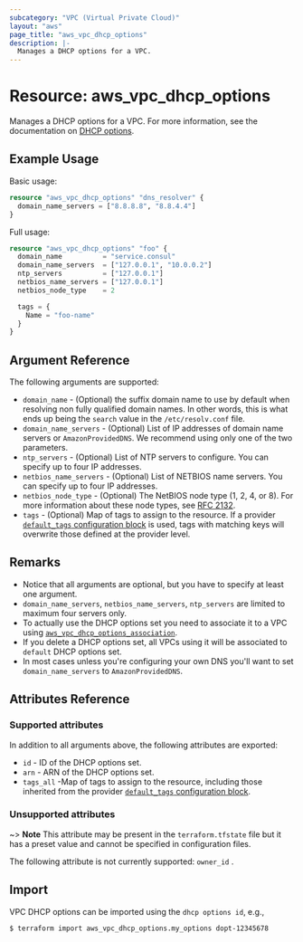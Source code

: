 ```yaml
---
subcategory: "VPC (Virtual Private Cloud)"
layout: "aws"
page_title: "aws_vpc_dhcp_options"
description: |-
  Manages a DHCP options for a VPC.
---
```


# Resource: aws_vpc_dhcp_options

Manages a DHCP options for a VPC.
For more information, see the documentation on [DHCP options][dhcp-options].

## Example Usage

Basic usage:

```terraform
resource "aws_vpc_dhcp_options" "dns_resolver" {
  domain_name_servers = ["8.8.8.8", "8.8.4.4"]
}
```

Full usage:

```terraform
resource "aws_vpc_dhcp_options" "foo" {
  domain_name          = "service.consul"
  domain_name_servers  = ["127.0.0.1", "10.0.0.2"]
  ntp_servers          = ["127.0.0.1"]
  netbios_name_servers = ["127.0.0.1"]
  netbios_node_type    = 2

  tags = {
    Name = "foo-name"
  }
}
```

## Argument Reference

The following arguments are supported:

* `domain_name` - (Optional) the suffix domain name to use by default when resolving non fully qualified domain names. In other words, this is what ends up being the `search` value in the `/etc/resolv.conf` file.
* `domain_name_servers` - (Optional) List of IP addresses of domain name servers or `AmazonProvidedDNS`. We recommend using only one of the two parameters.
* `ntp_servers` - (Optional) List of NTP servers to configure. You can specify up to four IP addresses.
* `netbios_name_servers` - (Optional) List of NETBIOS name servers. You can specify up to four IP addresses.
* `netbios_node_type` - (Optional) The NetBIOS node type (1, 2, 4, or 8). For more information about these node types, see [RFC 2132](http://www.ietf.org/rfc/rfc2132.txt).
* `tags` - (Optional) Map of tags to assign to the resource. If a provider [`default_tags` configuration block][default-tags] is used, tags with matching keys will overwrite those defined at the provider level.

## Remarks

* Notice that all arguments are optional, but you have to specify at least one argument.
* `domain_name_servers`, `netbios_name_servers`, `ntp_servers` are limited to maximum four servers only.
* To actually use the DHCP options set you need to associate it to a VPC using [`aws_vpc_dhcp_options_association`][tf-main-route-table-association].
* If you delete a DHCP options set, all VPCs using it will be associated to `default` DHCP options set.
* In most cases unless you're configuring your own DNS you'll want to set `domain_name_servers` to `AmazonProvidedDNS`.

## Attributes Reference

### Supported attributes

In addition to all arguments above, the following attributes are exported:

* `id` - ID of the DHCP options set.
* `arn` - ARN of the DHCP options set.
* `tags_all` -Map of tags to assign to the resource, including those inherited from the provider [`default_tags` configuration block][default-tags].

### Unsupported attributes

~> **Note** This attribute may be present in the `terraform.tfstate` file but it has a preset value and cannot be specified in configuration files.

The following attribute is not currently supported: `owner_id` .

## Import

VPC DHCP options can be imported using the `dhcp options id`, e.g.,

```
$ terraform import aws_vpc_dhcp_options.my_options dopt-12345678
```

[default-tags]: https://www.terraform.io/docs/providers/aws/index.html#default_tags-configuration-block
[dhcp-options]: https://docs.cloud.croc.ru/en/services/networks/dhcpattrs.html
[tf-main-route-table-association]: main_route_table_association.html
